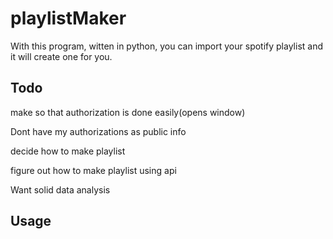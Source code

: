 # playlistMaker
With this program, witten in python, you can import your spotify playlist and it will create one for you.

## Todo
make so that authorization is done easily(opens window)
 
 Dont have my authorizations as public info
  
decide how to make playlist

figure out how to make playlist using api

Want solid data analysis


## Usage 
